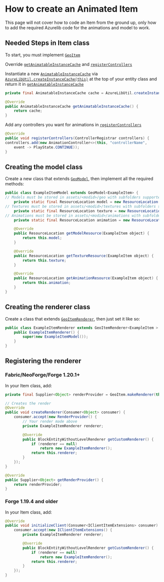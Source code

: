 # How to create an Animated Item

This page will not cover how to code an Item from the ground up, only how to add the required Azurelib code for the animations and model to work.

## Needed Steps in Item class

To start, you must implement [`GeoItem`](https://github.com/AzureDoom/AzureLib/blob/1.20/common/src/main/java/mod/azure/azurelib/animatable/GeoItem.java)

Override [`getAnimatableInstanceCache`](https://github.com/AzureDoom/AzureLib/blob/1.20/common/src/main/java/mod/azure/azurelib/core/animatable/GeoAnimatable.java#L42C39-L42C39) and [`registerControllers`](https://github.com/AzureDoom/AzureLib/blob/1.20/common/src/main/java/mod/azure/azurelib/core/animatable/GeoAnimatable.java#L35)

Instantiate a new [`AnimatableInstanceCache`](https://github.com/AzureDoom/AzureLib/blob/1.20/common/src/main/java/mod/azure/azurelib/core/animatable/instance/AnimatableInstanceCache.java) via [`AzureLibUtil.createInstanceCache(this)`](https://github.com/AzureDoom/AzureLib/blob/1.20/common/src/main/java/mod/azure/azurelib/util/AzureLibUtil.java) at the top of your entity class and return it in [`getAnimatableInstanceCache`](https://github.com/AzureDoom/AzureLib/blob/1.20/common/src/main/java/mod/azure/azurelib/core/animatable/GeoAnimatable.java#L42C39-L42C39)

```java
private final AnimatableInstanceCache cache = AzureLibUtil.createInstanceCache(this);

@Override
public AnimatableInstanceCache getAnimatableInstanceCache() {
    return cache;
}
```

Add any controllers you want for animations in [`registerControllers`](https://github.com/AzureDoom/AzureLib/blob/1.20/common/src/main/java/mod/azure/azurelib/core/animatable/GeoAnimatable.java#L35)&#x20;

```java
@Override
public void registerControllers(ControllerRegistrar controllers) {
controllers.add(new AnimationController<>(this, "controllerName", 
    event -> PlayState.CONTINUE));
}
```

## Creating the model class

Create a new class that extends [`GeoModel`](https://github.com/AzureDoom/AzureLib/blob/1.20/common/src/main/java/mod/azure/azurelib/model/GeoModel.java), then implement all the required methods:

```java
public class ExampleItemModel extends GeoModel<ExampleItem> {
// Models must be stored in assets/<modid>/geo with subfolders supported inside the geo folder
	private static final ResourceLocation model = new ResourceLocation("yournamespace", "geo/yourmodel.geo.json");
// Textures must be stored in assets/<modid>/textures with subfolders supported inside the textures folder
	private static final ResourceLocation texture = new ResourceLocation("yournamespace", "textures/<modeltype>/yourtexture.png");
// Animations must be stored in assets/<modid>/animations with subfolders supported inside the animations folder
	private static final ResourceLocation animation = new ResourceLocation("yournamespace", "animations/youranimation.animation.json");

	@Override
	public ResourceLocation getModelResource(ExampleItem object) {
		return this.model;
	}

	@Override
	public ResourceLocation getTextureResource(ExampleItem object) {
		return this.texture;
	}

	@Override
	public ResourceLocation getAnimationResource(ExampleItem object) {
		return this.animation;
	}
}
```

## Creating the renderer class

Create a class that extends [`GeoItemRenderer`](https://github.com/AzureDoom/AzureLib/blob/1.20/common/src/main/java/mod/azure/azurelib/renderer/GeoItemRenderer.java), then just set it like so:

```java
public class ExampleItemRenderer extends GeoItemRenderer<ExampleItem > {
    public ExampleItemRenderer() {
        super(new ExampleItemModel());
    }
}
```

## Registering the renderer

### Fabric/NeoForge/Forge 1.20.1+

In your Item class, add:&#x20;

```java
private final Supplier<Object> renderProvider = GeoItem.makeRenderer(this);

// Creates the render
@Override
public void createRenderer(Consumer<Object> consumer) {
	consumer.accept(new RenderProvider() {
		// Your render made above
		private ExampleItemRenderer renderer;

		@Override
		public BlockEntityWithoutLevelRenderer getCustomRenderer() {
			if (renderer == null)
				return new ExampleItemRenderer();
			return this.renderer;
		}
	});
}

@Override
public Supplier<Object> getRenderProvider() {
	return renderProvider;
}
```

### Forge 1.19.4 and older

In your Item class, add:&#x20;

```java
@Override
public void initializeClient(Consumer<IClientItemExtensions> consumer) {
	consumer.accept(new IClientItemExtensions() {
		private ExampleItemRenderer renderer;

		@Override
		public BlockEntityWithoutLevelRenderer getCustomRenderer() {
			if (renderer == null)
				return new ExampleItemRenderer();
			return this.renderer;
		}
	});
}
```
